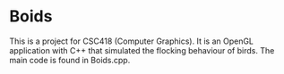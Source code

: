 # Boids
This is a project for CSC418 (Computer Graphics). It is an OpenGL application with C++ that simulated the flocking behaviour of birds. The main code is found in Boids.cpp.
